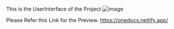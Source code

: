 This is the UserInterface of the Project 
![image](https://github.com/user-attachments/assets/488f422d-4f70-4aac-a197-c9a4e5a17bf9)

Please Refer this Link for the Preview.
https://onedocs.netlify.app/

